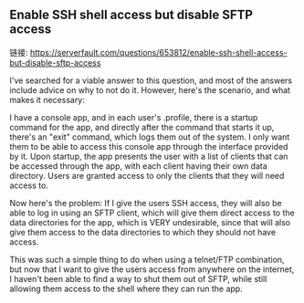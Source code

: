 
## Enable SSH shell access but disable SFTP access

链接:
    https://serverfault.com/questions/653812/enable-ssh-shell-access-but-disable-sftp-access



I've searched for a viable answer to this question, and most of the answers include advice on why to not do it. However, here's the scenario, and what makes it necessary:

I have a console app, and in each user's .profile, there is a startup command for the app, and directly after the command that starts it up, there's an "exit" command, which logs them out of the system. I only want them to be able to access this console app through the interface provided by it. Upon startup, the app presents the user with a list of clients that can be accessed through the app, with each client having their own data directory. Users are granted access to only the clients that they will need access to.

Now here's the problem: If I give the users SSH access, they will also be able to log in using an SFTP client, which will give them direct access to the data directories for the app, which is VERY undesirable, since that will also give them access to the data directories to which they should not have access.

This was such a simple thing to do when using a telnet/FTP combination, but now that I want to give the users access from anywhere on the internet, I haven't been able to find a way to shut them out of SFTP, while still allowing them access to the shell where they can run the app.




